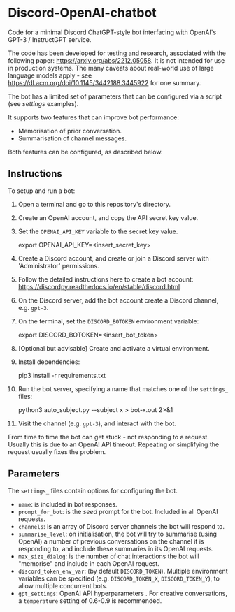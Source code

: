 # Discord-OpenAI-chatbot

Code for a minimal Discord ChatGPT-style bot interfacing with OpenAI's GPT-3 / InstructGPT service. 

The code has been developed for testing and research, associated with the following paper: https://arxiv.org/abs/2212.05058. It is not intended for use in production systems. The many caveats about real-world use of large language models apply - see https://dl.acm.org/doi/10.1145/3442188.3445922 for one summary.

The bot has a limited set of parameters that can be configured via a script (see *settings* examples).

It supports two features that can improve bot performance:

 - Memorisation of prior conversation.
 - Summarisation of channel messages.

Both features can be configured, as described below.


## Instructions

To setup and run a bot:


1. Open a terminal and go to this repository's directory.
2. Create an OpenAI account, and copy the API secret key value.
3. Set the `OPENAI_API_KEY` variable to the secret key value.

    export OPENAI_API_KEY=<insert_secret_key>

4. Create a Discord account, and create or join a Discord server with 'Administrator' permissions.
5. Follow the detailed instructions here to create a bot account:
   <https://discordpy.readthedocs.io/en/stable/discord.html>
   
6. On the Discord server, add the bot account create a Discord channel, e.g. `gpt-3`.
7. On the terminal, set the `DISCORD_BOTOKEN` environment variable:

    export DISCORD_BOTOKEN=<insert_bot_token>

9. [Optional but advisable] Create and activate a virtual environment.
10. Install dependencies:

    pip3 install -r requirements.txt

11. Run the bot server, specifying a name that matches one of the `settings_` files:

    python3 auto_subject.py --subject x > bot-x.out 2>&1

12. Visit the channel (e.g. `gpt-3`), and interact with the bot.


From time to time the bot can get stuck - not responding to a request. Usually this is due to an OpenAI API timeout. Repeating or simplifying the request usually fixes the problem.



## Parameters


The `settings_` files contain options for configuring the bot. 

 - `name`: is included in bot responses.
 - `prompt_for_bot`: is the *seed* prompt for the bot. Included in all OpenAI requests.
 - `channels`: is an array of Discord server channels the bot will respond to.
 - `summarise_level`: on initialisation, the bot will try to summarise (using OpenAI) a number of previous conversations on the channel it is responding to, and include these summaries in its OpenAI requests.
 - `max_size_dialog`: is the number of chat interactions the bot will "memorise" and include in each OpenAI request.
 - `discord_token_env_var`: (by default `DISCORD_TOKEN`). Multiple environment variables can be specified (e.g. `DISCORD_TOKEN_X`, `DISCORD_TOKEN_Y`), to allow multiple concurrent bots. 
 - `gpt_settings`: OpenAI API hyperparameters . For creative conversations, a `temperature` setting of 0.6-0.9 is recommended.
